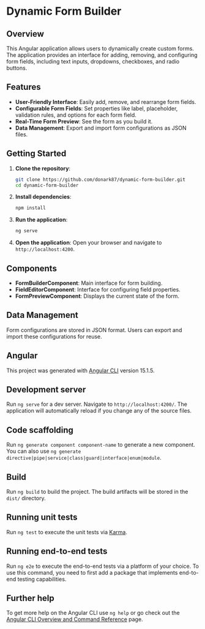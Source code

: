 # Dynamic Form Builder

## Overview

This Angular application allows users to dynamically create custom forms. The application provides an interface for adding, removing, and configuring form fields, including text inputs, dropdowns, checkboxes, and radio buttons.

## Features

- **User-Friendly Interface**: Easily add, remove, and rearrange form fields.
- **Configurable Form Fields**: Set properties like label, placeholder, validation rules, and options for each form field.
- **Real-Time Form Preview**: See the form as you build it.
- **Data Management**: Export and import form configurations as JSON files.

## Getting Started

1. **Clone the repository**:
    ```bash
    git clone https://github.com/donark87/dynamic-form-builder.git
    cd dynamic-form-builder
    ```

2. **Install dependencies**:
    ```bash
    npm install
    ```

3. **Run the application**:
    ```bash
    ng serve
    ```

4. **Open the application**:
    Open your browser and navigate to `http://localhost:4200`.

## Components

- **FormBuilderComponent**: Main interface for form building.
- **FieldEditorComponent**: Interface for configuring field properties.
- **FormPreviewComponent**: Displays the current state of the form.

## Data Management

Form configurations are stored in JSON format. Users can export and import these configurations for reuse.

## Angular 

This project was generated with [Angular CLI](https://github.com/angular/angular-cli) version 15.1.5.

## Development server

Run `ng serve` for a dev server. Navigate to `http://localhost:4200/`. The application will automatically reload if you change any of the source files.

## Code scaffolding

Run `ng generate component component-name` to generate a new component. You can also use `ng generate directive|pipe|service|class|guard|interface|enum|module`.

## Build

Run `ng build` to build the project. The build artifacts will be stored in the `dist/` directory.

## Running unit tests

Run `ng test` to execute the unit tests via [Karma](https://karma-runner.github.io).

## Running end-to-end tests

Run `ng e2e` to execute the end-to-end tests via a platform of your choice. To use this command, you need to first add a package that implements end-to-end testing capabilities.

## Further help

To get more help on the Angular CLI use `ng help` or go check out the [Angular CLI Overview and Command Reference](https://angular.io/cli) page.
